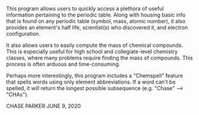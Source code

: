 This program allows users to quickly access a plethora of useful information pertaining to the periodic table. Along with housing basic info that is found on any periodic table (symbol, mass, atomic number), it also provides an element's half life, scientist(s) who discovered it, and electron configuration.

It also allows users to easily compute the mass of chemical compounds. This is especially useful for high school and collegiate-level chemistry classes, where many problems require finding the mass of compounds. This process is often arduous and time-consuming.

Perhaps more interestingly, this program includes a "Chemspell" feature that spells words using only element abbreviations. If a word can't be spelled, it will return the longest possible subsequence (e.g. "Chase" --> "CHAs").


CHASE PARKER
JUNE 9, 2020
